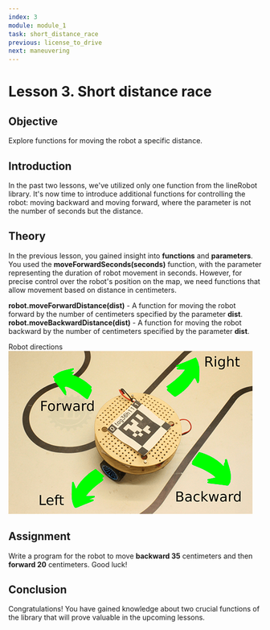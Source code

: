 ```yaml
---
index: 3
module: module_1
task: short_distance_race
previous: license_to_drive
next: maneuvering
---
```

# Lesson 3. Short distance race

## Objective
Explore functions for moving the robot a specific distance.

## Introduction
In the past two lessons, we've utilized only one function from the lineRobot library. It's now time to introduce additional functions for controlling the robot: moving backward and moving forward, where the parameter is not the number of seconds but the distance.

## Theory

In the previous lesson, you gained insight into **functions** and **parameters**. You used the **moveForwardSeconds(seconds)** function, with the parameter representing the duration of robot movement in seconds. However, for precise control over the robot's position on the map, we need functions that allow movement based on distance in centimeters.

**robot.moveForwardDistance(dist)** - A function for moving the robot forward by the number of centimeters specified by the parameter **dist**.
**robot.moveBackwardDistance(dist)** -  A function for moving the robot backward by the number of centimeters specified by the parameter **dist**.

Robot directions
![robot_directions](https://github.com/autolab-fi/line-robot-curriculum/blob/main/images/module_1/directions.png?raw=true)

## Assignment 
Write a program for the robot to move **backward 35** centimeters and then **forward 20** centimeters. Good luck!

## Conclusion
Congratulations! You have gained knowledge about two crucial functions of the library that will prove valuable in the upcoming lessons.

